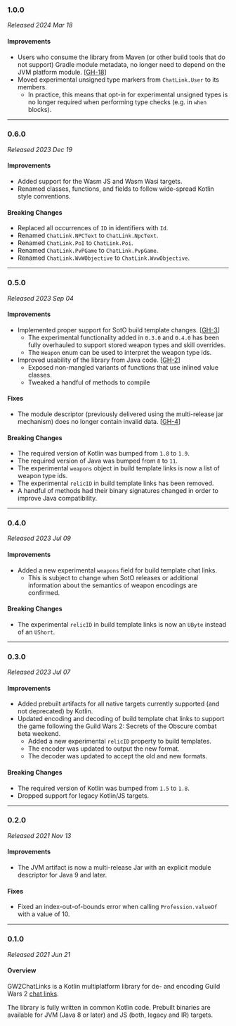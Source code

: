 ### 1.0.0

_Released 2024 Mar 18_

#### Improvements

- Users who consume the library from Maven (or other build tools that do not
  support) Gradle module metadata, no longer need to depend on the JVM platform
  module. [[GH-18](https://github.com/GW2ToolBelt/GW2ChatLinks/issues/18)]
- Moved experimental unsigned type markers from `ChatLink.User` to its members.
  - In practice, this means that opt-in for experimental unsigned types is no
    longer required when performing type checks (e.g. in `when` blocks).


---

### 0.6.0

_Released 2023 Dec 19_

#### Improvements

- Added support for the Wasm JS and Wasm Wasi targets.
- Renamed classes, functions, and fields to follow wide-spread Kotlin style
  conventions.

#### Breaking Changes

- Replaced all occurrences of `ID` in identifiers with `Id`.
- Renamed `ChatLink.NPCText` to `ChatLink.NpcText`.
- Renamed `ChatLink.PoI` to `ChatLink.Poi`.
- Renamed `ChatLink.PvPGame` to `ChatLink.PvpGame`.
- Renamed `ChatLink.WvWObjective` to `ChatLink.WvwObjective`.


---

### 0.5.0

_Released 2023 Sep 04_

#### Improvements

- Implemented proper support for SotO build template changes. [[GH-3](https://github.com/GW2ToolBelt/GW2ChatLinks/issues/3)]
  - The experimental functionality added in `0.3.0` and `0.4.0` has been fully
    overhauled to support stored weapon types and skill overrides.
  - The `Weapon` enum can be used to interpret the weapon type ids.
- Improved usability of the library from Java code. [[GH-2](https://github.com/GW2ToolBelt/GW2ChatLinks/issues/2)]
  - Exposed non-mangled variants of functions that use inlined value classes.
  - Tweaked a handful of methods to compile

#### Fixes

- The module descriptor (previously delivered using the multi-release jar
  mechanism) does no longer contain invalid data. [[GH-4](https://github.com/GW2ToolBelt/GW2ChatLinks/issues/4)]

#### Breaking Changes

- The required version of Kotlin was bumped from `1.8` to `1.9`.
- The required version of Java was bumped from `8` to `11`.
- The experimental `weapons` object in build template links is now a list of
  weapon type ids.
- The experimental `relicID` in build template links has been removed.
- A handful of methods had their binary signatures changed in order to improve
  Java compatibility.


---

### 0.4.0

_Released 2023 Jul 09_

#### Improvements

- Added a new experimental `weapons` field for build template chat links.
  - This is subject to change when SotO releases or additional information about
    the semantics of weapon encodings are confirmed.

#### Breaking Changes

- The experimental `relicID` in build template links is now an `UByte` instead
  of an `UShort`.


---

### 0.3.0

_Released 2023 Jul 07_

#### Improvements

- Added prebuilt artifacts for all native targets currently supported (and not
  deprecated) by Kotlin.
- Updated encoding and decoding of build template chat links to support the game
  following the Guild Wars 2: Secrets of the Obscure combat beta weekend.
  - Added a new experimental `relicID` property to build templates.
  - The encoder was updated to output the new format.
  - The decoder was updated to accept the old and new formats.

#### Breaking Changes

- The required version of Kotlin was bumped from `1.5` to `1.8`.
- Dropped support for legacy Kotlin/JS targets.


---

### 0.2.0

_Released 2021 Nov 13_

#### Improvements

- The JVM artifact is now a multi-release Jar with an explicit module descriptor
  for Java 9 and later.

#### Fixes

- Fixed an index-out-of-bounds error when calling `Profession.valueOf` with a value of 10.


---

### 0.1.0

_Released 2021 Jun 21_

#### Overview

GW2ChatLinks is a Kotlin multiplatform library for de- and encoding Guild Wars 2
[chat links](https://wiki.guildwars2.com/wiki/Chat_link_format).

The library is fully written in common Kotlin code. Prebuilt binaries are
available for JVM (Java 8 or later) and JS (both, legacy and IR) targets.